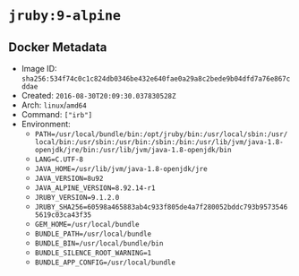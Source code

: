 # `jruby:9-alpine`

## Docker Metadata

- Image ID: `sha256:534f74c0c1c824db0346be432e640fae0a29a8c2bede9b04dfd7a76e867cddae`
- Created: `2016-08-30T20:09:30.037830528Z`
- Arch: `linux`/`amd64`
- Command: `["irb"]`
- Environment:
  - `PATH=/usr/local/bundle/bin:/opt/jruby/bin:/usr/local/sbin:/usr/local/bin:/usr/sbin:/usr/bin:/sbin:/bin:/usr/lib/jvm/java-1.8-openjdk/jre/bin:/usr/lib/jvm/java-1.8-openjdk/bin`
  - `LANG=C.UTF-8`
  - `JAVA_HOME=/usr/lib/jvm/java-1.8-openjdk/jre`
  - `JAVA_VERSION=8u92`
  - `JAVA_ALPINE_VERSION=8.92.14-r1`
  - `JRUBY_VERSION=9.1.2.0`
  - `JRUBY_SHA256=60598a465883ab4c933f805de4a7f280052bddc793b95735465619c03ca43f35`
  - `GEM_HOME=/usr/local/bundle`
  - `BUNDLE_PATH=/usr/local/bundle`
  - `BUNDLE_BIN=/usr/local/bundle/bin`
  - `BUNDLE_SILENCE_ROOT_WARNING=1`
  - `BUNDLE_APP_CONFIG=/usr/local/bundle`
